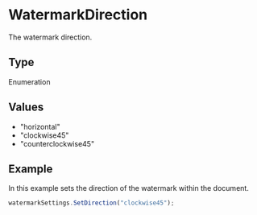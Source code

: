 # WatermarkDirection

The watermark direction.

## Type

Enumeration

## Values

- "horizontal"
- "clockwise45"
- "counterclockwise45"


## Example

In this example sets the direction of the watermark within the document.

```javascript editor-
watermarkSettings.SetDirection("clockwise45");
```
